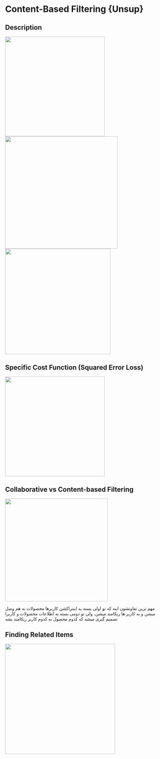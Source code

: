 # Content-Based Filtering {Unsup}

## Description

<img src="image4.jpg" style="width:3.35122in" />

<img src="image6.jpg" style="width:3.78872in" />

<img src="image5.jpg" style="width:3.55275in" />

## Specific Cost Function (Squared Error Loss)

<img src="image1.jpg" style="width:3.35404in" />

## Collaborative vs Content-based Filtering

<img src="image3.jpg" style="width:3.45894in" />

<span dir="rtl">مهم ترین تفاوتشون اینه که تو اولی بسته به اینتراکشن کاربرها محصولات به هم وصل میشن و به کاربر ها ریکامند میشن، ولی تو دومی بسته به اطلاعات محصولات و کاربرا تصمیم گیری میشه که کدوم محصول به کدوم کاربر ریکامند بشه</span>

## Finding Related Items

<img src="image2.jpg" style="width:3.7114in" />
